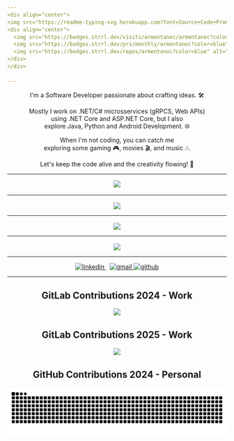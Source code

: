 ```yaml
---
<div align="center">
<img src="https://readme-typing-svg.herokuapp.com?font=Source+Code+Pro&weight=600&pause=1000&color=3181F7&vCenter=true&width=435&lines=Hi+there%2C+I'm+Carolina+Armentano!" alt="Typing SVG"/>
<div align="center">
  <img src="https://badges.strrl.dev/visits/armentanoc/armentanoc?color=blue" alt="Visits">
  <img src="https://badges.strrl.dev/prs/monthly/armentanoc?color=blue" alt="PRsThisMonth">
  <img src="https://badges.strrl.dev/repos/armentanoc?color=blue" alt="Repos">
</div>
</div>

---
```


<div align="center">
<p align="center">
  
  I'm a Software Developer passionate about crafting ideas. 🛠️
  
  Mostly I work on .NET/C# microsservices (gRPCS, Web APIs) <br> using .NET Core and ASP.NET Core, but I also <br> explore Java, Python and Android Development. 🌐
  
  When I'm not coding, you can catch me <br>exploring some gaming 🎮, movies 🎬, and music 🎶.

  Let's keep the code alive and the creativity flowing! 💭
  
</p>
</div>

---

<p align="center">
  <a href="cs, dotnet, visualstudio, windows, gcp, postgres, sqlite, git, github, githubactions, html, css, js, react, java, eclipse, python, vscode, gradle, bash">
    <img src="https://skillicons.dev/icons?i=cs,dotnet,visualstudio,windows,gcp,postgres,sqlite,git,github,githubactions,html,css,js,react,java,eclipse,py,vscode,gradle,bash&perline=10" />
  </a>
</p>

---

<div align="center">
  <img width=45% align="center" src="https://github-readme-streak-stats.herokuapp.com/?user=armentanoc&theme=vue-dark&hide_border=true&mode=weekly"/>
</div>

---

<div align="center">
  <img width=45% align="center" src="https://github-readme-stats.vercel.app/api?username=armentanoc&theme=vue-dark&show_icons=true&hide_border=true&count_private=true"/>
</div>

---

<div align="center">
  <img width=45% align="center" src="https://github-readme-stats.vercel.app/api/top-langs/?username=armentanoc&theme=vue-dark&show_icons=true&hide_border=true&layout=compact"/>
</div>

---

<div align="center">
<p>
  <a href="https://www.linkedin.com/in/armentanocarolina" rel="nofollow noreferrer">
    <img height=43px src="https://img.icons8.com/?size=256&id=60ZV_wYC0BM2&format=png" alt="linkedin">
  </a> &nbsp; 
  <a href="mailto:armentanocarolina@gmail.com?subject=[GitHub]%20Let's%20talk!" rel="nofollow noreferrer">
    <img height=50px src="https://img.icons8.com/?size=256&id=nQ4dZIRCI0nW&format=png" alt="gmail">
  </a>
  <a href="https://github.com/armentanoc" rel="nofollow noreferrer">
    <img height=50px src="https://img.icons8.com/?size=256&id=iEBcQcM9rnZ9&format=png" alt="github">
  </a>
</p>
</div>

---

<div align="center">
<h2>GitLab Contributions 2024 - Work</h2>
<img width=800px src="https://github.com/user-attachments/assets/a67dcc94-54af-4397-9f2c-9a81108f4795"></img>
</div>

<div align="center">
<h2>GitLab Contributions 2025 - Work</h2>
<img width=800px src="https://github.com/user-attachments/assets/c7943680-921d-4ece-bfed-aec2214fc376"></img>
</div>

<div align="center">
<h2>GitHub Contributions 2024 - Personal</h2>
<img width=800px src="https://github.com/armentanoc/armentanoc/blob/output/github-contribution-grid-snake.svg"></img>
</div>
